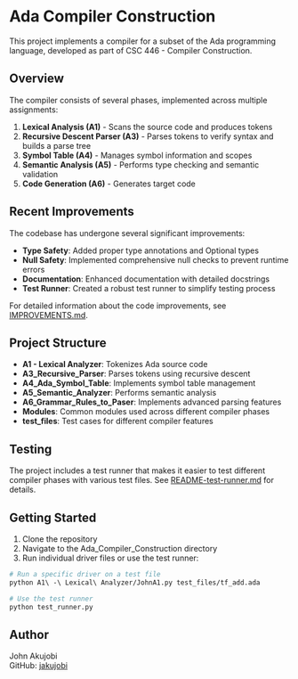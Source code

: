 # Ada Compiler Construction

This project implements a compiler for a subset of the Ada programming language, developed as part of CSC 446 - Compiler Construction.

## Overview

The compiler consists of several phases, implemented across multiple assignments:

1. **Lexical Analysis (A1)** - Scans the source code and produces tokens
2. **Recursive Descent Parser (A3)** - Parses tokens to verify syntax and builds a parse tree
3. **Symbol Table (A4)** - Manages symbol information and scopes
4. **Semantic Analysis (A5)** - Performs type checking and semantic validation
5. **Code Generation (A6)** - Generates target code

## Recent Improvements

The codebase has undergone several significant improvements:

- **Type Safety**: Added proper type annotations and Optional types
- **Null Safety**: Implemented comprehensive null checks to prevent runtime errors
- **Documentation**: Enhanced documentation with detailed docstrings
- **Test Runner**: Created a robust test runner to simplify testing process

For detailed information about the code improvements, see [IMPROVEMENTS.md](./IMPROVEMENTS.md).

## Project Structure

- **A1 - Lexical Analyzer**: Tokenizes Ada source code
- **A3_Recursive_Parser**: Parses tokens using recursive descent
- **A4_Ada_Symbol_Table**: Implements symbol table management
- **A5_Semantic_Analyzer**: Performs semantic analysis
- **A6_Grammar_Rules_to_Paser**: Implements advanced parsing features
- **Modules**: Common modules used across different compiler phases
- **test_files**: Test cases for different compiler features

## Testing

The project includes a test runner that makes it easier to test different compiler phases with various test files. See [README-test-runner.md](./README-test-runner.md) for details.

## Getting Started

1. Clone the repository
2. Navigate to the Ada_Compiler_Construction directory
3. Run individual driver files or use the test runner:

```bash
# Run a specific driver on a test file
python A1\ -\ Lexical\ Analyzer/JohnA1.py test_files/tf_add.ada

# Use the test runner
python test_runner.py
```

## Author

John Akujobi  
GitHub: [jakujobi](https://github.com/jakujobi/Ada_Compiler_Construction) 